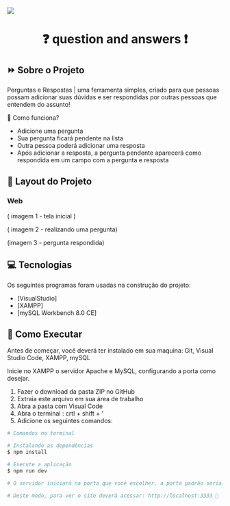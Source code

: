 <img src="https://i.ibb.co/fFcDL22/bannerqea.png">

<h1 align="center">❓ question and answers ❗</h1>

## ⏩ Sobre o Projeto

Perguntas e Respostas | uma ferramenta simples, criado para que pessoas possam adicionar suas dúvidas e ser respondidas por outras pessoas que entendem do assunto!

🤖 Como funciona?

  - Adicione uma pergunta
  - Sua pergunta ficará pendente na lista
  - Outra pessoa poderá adicionar uma resposta
  - Após adicionar a resposta, a pergunta pendente aparecerá como respondida em um campo com a pergunta e resposta
  
  
## 🎨 Layout do Projeto

### Web

( imagem 1 - tela inicial )

( imagem 2 - realizando uma pergunta)

(imagem 3 - pergunta respondida)


## 💻 Tecnologias

Os seguintes programas foram usadas na construção do projeto:

- [VisualStudio]
- [XAMPP]
- [mySQL Workbench 8.0 CE]

## 🤸 Como Executar

Antes de começar, você deverá ter instalado em sua maquina: Git, Visual Studio Code, XAMPP, mySQL

Inicie no XAMPP o servidor Apache e MySQL, configurando a porta como desejar.

1. Fazer o download da pasta ZIP no GitHub 
2. Extraia este arquivo em sua área de trabalho
3. Abra a pasta com Visual Code
4. Abra o terminal : crtl + shift + '
5. Adicione os seguintes comandos: 

```bash
# Comandos no terminal 

# Instalando as dependências
$ npm install

# Execute a aplicação
$ npm run dev

# O servidor iniciará na porta que você escolher, a porta padrão seria: 3333

# Deste modo, para ver o site deverá acessar: http://localhost:3333 🙂
```

